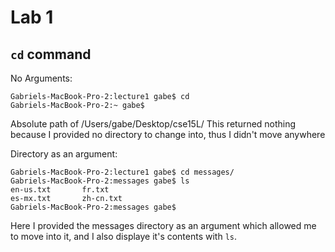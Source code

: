 # Lab 1

## `cd` command

No Arguments:
```
Gabriels-MacBook-Pro-2:lecture1 gabe$ cd
Gabriels-MacBook-Pro-2:~ gabe$ 
```
Absolute path of /Users/gabe/Desktop/cse15L/
This returned nothing because I provided no directory to change into, thus I didn't move anywhere

Directory as an argument:
```
Gabriels-MacBook-Pro-2:lecture1 gabe$ cd messages/
Gabriels-MacBook-Pro-2:messages gabe$ ls
en-us.txt       fr.txt
es-mx.txt       zh-cn.txt
Gabriels-MacBook-Pro-2:messages gabe$ 
```
Here I provided the messages directory as an argument which allowed me to move into it, and I also displaye it's contents with `ls`.

